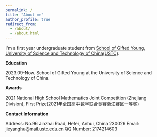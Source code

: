 ```yaml
---
permalink: /
title: "About me"
author_profile: true
redirect_from: 
  - /about/
  - /about.html
---
```


I'm a first year undergraduate student from [School of Gifted Young](https://sgy.ustc.edu.cn/?60o=gaf672118), [University of Science and Technology of China(USTC)](https://www.ustc.edu.cn/?lailu=www.yqljz.com).

**Education**

2023.09-Now. School of Gifted Young at the University of Science and Technology of China.

**Awards**

2021 National High School Mathematics Joint Competition (Zhejiang Division), First Prize(2021年全国高中数学联合竞赛浙江赛区一等奖)

**Contact Information**

Address: No.96 Jinzhai Road, Hefei, Anhui, China 230026
Email: jieyanghu@mail.ustc.edu.cn
QQ Number: 2174214603
